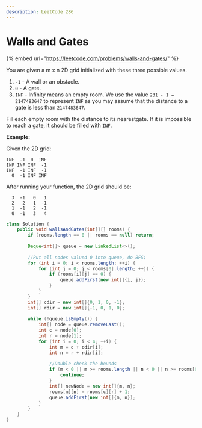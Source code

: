 ```yaml
---
description: LeetCode 286
---
```


# Walls and Gates

{% embed url="https://leetcode.com/problems/walls-and-gates/" %}

You are given a m x n 2D grid initialized with these three possible values.

1. `-1` - A wall or an obstacle.
2. `0` - A gate.
3. `INF` - Infinity means an empty room. We use the value `231 - 1 = 2147483647` to represent `INF` as you may assume that the distance to a gate is less than `2147483647`.

Fill each empty room with the distance to its nearestgate. If it is impossible to reach a gate, it should be filled with `INF`.

**Example:**&#x20;

Given the 2D grid:

```
INF  -1  0  INF
INF INF INF  -1
INF  -1 INF  -1
  0  -1 INF INF
```

After running your function, the 2D grid should be:

```
  3  -1   0   1
  2   2   1  -1
  1  -1   2  -1
  0  -1   3   4
```

```java
class Solution {
    public void wallsAndGates(int[][] rooms) {
        if (rooms.length == 0 || rooms == null) return;
        
        Deque<int[]> queue = new LinkedList<>();
        
        //Put all nodes valued 0 into queue, do BFS;
        for (int i = 0; i < rooms.length; ++i) {
            for (int j = 0; j < rooms[0].length; ++j) {
                if (rooms[i][j] == 0) {
                    queue.addFirst(new int[]{i, j});
                }
            }
        }
        int[] cdir = new int[]{0, 1, 0, -1};
        int[] rdir = new int[]{-1, 0, 1, 0};
        
        while (!queue.isEmpty()) {
            int[] node = queue.removeLast();
            int c = node[0];
            int r = node[1];
            for (int i = 0; i < 4; ++i) {
                int m = c + cdir[i];
                int n = r + rdir[i];
                
                //Double check the bounds
                if (m < 0 || m >= rooms.length || n < 0 || n >= rooms[0].length || rooms[m][n] != Integer.MAX_VALUE) {
                    continue;
                }
                int[] newNode = new int[]{m, n};
                rooms[m][n] = rooms[c][r] + 1;
                queue.addFirst(new int[]{m, n});
            }
        }
    }
}
```
